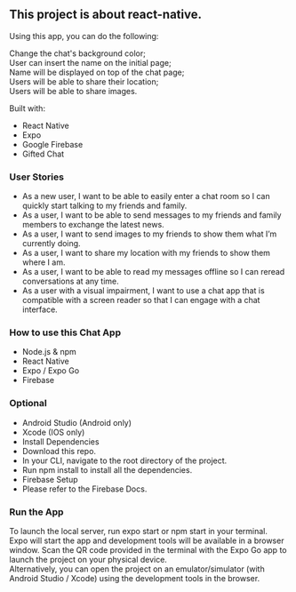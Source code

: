 ## This project is about react-native.

Using this app, you can do the following:

Change the chat's background color; <br>
User can insert the name on the initial page; <br>
Name will be displayed on top of the chat page; <br>
Users will be able to share their location; <br>
Users will be able to share images. <br>

Built with:

- React Native
- Expo
- Google Firebase
- Gifted Chat

### User Stories

- As a new user, I want to be able to easily enter a chat room so I can quickly start talking to my
  friends and family.
- As a user, I want to be able to send messages to my friends and family members to exchange
  the latest news.
- As a user, I want to send images to my friends to show them what I’m currently doing.
- As a user, I want to share my location with my friends to show them where I am.
- As a user, I want to be able to read my messages offline so I can reread conversations at any
  time.
- As a user with a visual impairment, I want to use a chat app that is compatible with a screen
  reader so that I can engage with a chat interface.

### How to use this Chat App

- Node.js & npm
- React Native
- Expo / Expo Go
- Firebase

### Optional

- Android Studio (Android only)
- Xcode (IOS only)
- Install Dependencies
- Download this repo.
- In your CLI, navigate to the root directory of the project.
- Run npm install to install all the dependencies.
- Firebase Setup
- Please refer to the Firebase Docs.

### Run the App

To launch the local server, run expo start or npm start in your terminal. <br>
Expo will start the app and development tools will be available in a browser window. Scan the QR code provided in the terminal with the Expo Go app to launch the project on your physical device. <br>
Alternatively, you can open the project on an emulator/simulator (with Android Studio / Xcode) using the development tools in the browser.
